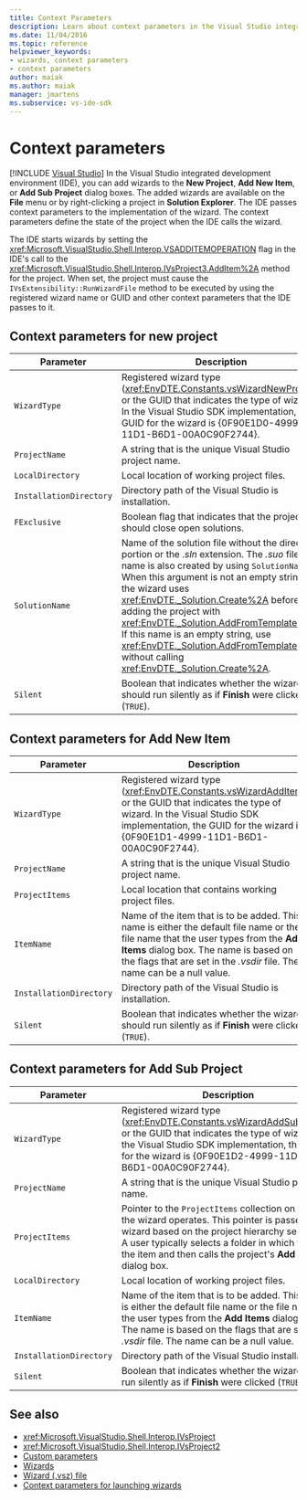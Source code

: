 ```yaml
---
title: Context Parameters
description: Learn about context parameters in the Visual Studio integrated development environment (IDE) that define the state of a project when you add or implement a wizard. 
ms.date: 11/04/2016
ms.topic: reference
helpviewer_keywords:
- wizards, context parameters
- context parameters
author: maiak
ms.author: maiak
manager: jmartens
ms.subservice: vs-ide-sdk
---
```

# Context parameters

 [!INCLUDE [Visual Studio](~/includes/applies-to-version/vs-windows-only.md)]
In the Visual Studio integrated development environment (IDE), you can add wizards to the **New Project**, **Add New Item**, or **Add Sub Project** dialog boxes. The added wizards are available on the **File** menu or by right-clicking a project in **Solution Explorer**. The IDE passes context parameters to the implementation of the wizard. The context parameters define the state of the project when the IDE calls the wizard.

 The IDE starts wizards by setting the <xref:Microsoft.VisualStudio.Shell.Interop.VSADDITEMOPERATION> flag in the IDE's call to the <xref:Microsoft.VisualStudio.Shell.Interop.IVsProject3.AddItem%2A> method for the project. When set, the project must cause the `IVsExtensibility::RunWizardFile` method to be executed by using the registered wizard name or GUID and other context parameters that the IDE passes to it.

## Context parameters for new project

| Parameter | Description |
|-------------------------| - |
| `WizardType` | Registered wizard type (<xref:EnvDTE.Constants.vsWizardNewProject>) or the GUID that indicates the type of wizard. In the Visual Studio SDK implementation, the GUID for the wizard is {0F90E1D0-4999-11D1-B6D1-00A0C90F2744}. |
| `ProjectName` | A string that is the unique Visual Studio project name. |
| `LocalDirectory` | Local location of working project files. |
| `InstallationDirectory` | Directory path of the Visual Studio is installation. |
| `FExclusive` | Boolean flag that indicates that the project should close open solutions. |
| `SolutionName` | Name of the solution file without the directory portion or the *.sln* extension. The *.suo* file name is also created by using `SolutionName`. When this argument is not an empty string, the wizard uses <xref:EnvDTE._Solution.Create%2A> before adding the project with <xref:EnvDTE._Solution.AddFromTemplate%2A>. If this name is an empty string, use <xref:EnvDTE._Solution.AddFromTemplate%2A> without calling <xref:EnvDTE._Solution.Create%2A>. |
| `Silent` | Boolean that indicates whether the wizard should run silently as if **Finish** were clicked (`TRUE`). |

## Context parameters for Add New Item

| Parameter | Description |
|-------------------------| - |
| `WizardType` | Registered wizard type (<xref:EnvDTE.Constants.vsWizardAddItem>) or the GUID that indicates the type of wizard. In the Visual Studio SDK implementation, the GUID for the wizard is {0F90E1D1-4999-11D1-B6D1-00A0C90F2744}. |
| `ProjectName` | A string that is the unique Visual Studio project name. |
| `ProjectItems` | Local location that contains working project files. |
| `ItemName` | Name of the item that is to be added. This name is either the default file name or the file name that the user types from the **Add Items** dialog box. The name is based on the flags that are set in the *.vsdir* file. The name can be a null value. |
| `InstallationDirectory` | Directory path of the Visual Studio is installation. |
| `Silent` | Boolean that indicates whether the wizard should run silently as if **Finish** were clicked (`TRUE`). |

## Context parameters for Add Sub Project

| Parameter | Description |
|-------------------------| - |
| `WizardType` | Registered wizard type (<xref:EnvDTE.Constants.vsWizardAddSubProject>) or the GUID that indicates the type of wizard. In the Visual Studio SDK implementation, the GUID for the wizard is {0F90E1D2-4999-11D1-B6D1-00A0C90F2744}. |
| `ProjectName` | A string that is the unique Visual Studio project name. |
| `ProjectItems` | Pointer to the `ProjectItems` collection on which the wizard operates. This pointer is passed to the wizard based on the project hierarchy selection. A user typically selects a folder in which to put the item and then calls the project's **Add Item** dialog box. |
| `LocalDirectory` | Local location of working project files. |
| `ItemName` | Name of the item that is to be added. This name is either the default file name or the file name that the user types from the **Add Items** dialog box. The name is based on the flags that are set in the *.vsdir* file. The name can be a null value. |
| `InstallationDirectory` | Directory path of the Visual Studio installation. |
| `Silent` | Boolean that indicates whether the wizard should run silently as if **Finish** were clicked (`TRUE`). |

## See also
- <xref:Microsoft.VisualStudio.Shell.Interop.IVsProject>
- <xref:Microsoft.VisualStudio.Shell.Interop.IVsProject2>
- [Custom parameters](../../extensibility/internals/custom-parameters.md)
- [Wizards](../../extensibility/internals/wizards.md)
- [Wizard (.vsz) file](../../extensibility/internals/wizard-dot-vsz-file.md)
- [Context parameters for launching wizards](/previous-versions/tz690efs(v=vs.140))
